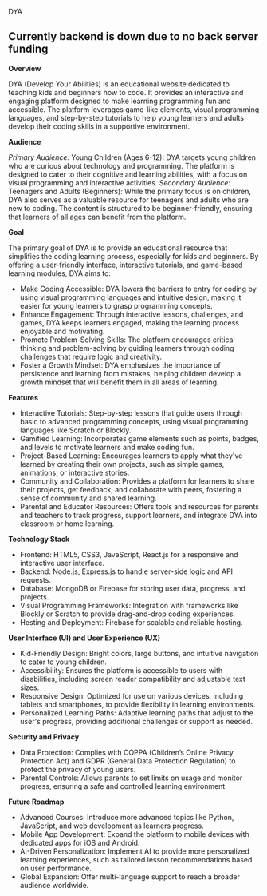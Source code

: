 DYA
## Currently backend is down due to no back server funding 

**Overview**

DYA (Develop Your Abilities) is an educational website dedicated to teaching kids and beginners how to code. It provides an interactive and engaging platform designed to make learning programming fun and accessible. The platform leverages game-like elements, visual programming languages, and step-by-step tutorials to help young learners and adults develop their coding skills in a supportive environment.

**Audience**

_Primary Audience:_
Young Children (Ages 6-12): DYA targets young children who are curious about technology and programming. The platform is designed to cater to their cognitive and learning      abilities, with a focus on visual programming and interactive activities.
_Secondary Audience:_
Teenagers and Adults (Beginners): While the primary focus is on children, DYA also serves as a valuable resource for teenagers and adults who are new to coding. The content is structured to be beginner-friendly, ensuring that learners of all ages can benefit from the platform.

**Goal**

The primary goal of DYA is to provide an educational resource that simplifies the coding learning process, especially for kids and beginners. By offering a user-friendly interface, interactive tutorials, and game-based learning modules, DYA aims to:
- Make Coding Accessible: DYA lowers the barriers to entry for coding by using visual programming languages and intuitive design, making it easier for young learners to grasp programming concepts.
- Enhance Engagement: Through interactive lessons, challenges, and games, DYA keeps learners engaged, making the learning process enjoyable and motivating.
- Promote Problem-Solving Skills: The platform encourages critical thinking and problem-solving by guiding learners through coding challenges that require logic and creativity. 
- Foster a Growth Mindset: DYA emphasizes the importance of persistence and learning from mistakes, helping children develop a growth mindset that will benefit them in all areas of learning.

**Features**
- Interactive Tutorials: Step-by-step lessons that guide users through basic to advanced programming concepts, using visual programming languages like Scratch or Blockly.
- Gamified Learning: Incorporates game elements such as points, badges, and levels to motivate learners and make coding fun.
- Project-Based Learning: Encourages learners to apply what they've learned by creating their own projects, such as simple games, animations, or interactive stories.
- Community and Collaboration: Provides a platform for learners to share their projects, get feedback, and collaborate with peers, fostering a sense of community and shared learning.
- Parental and Educator Resources: Offers tools and resources for parents and teachers to track progress, support learners, and integrate DYA into classroom or home learning.

**Technology Stack**
- Frontend: HTML5, CSS3, JavaScript, React.js for a responsive and interactive user interface.
- Backend: Node.js, Express.js to handle server-side logic and API requests.
- Database: MongoDB or Firebase for storing user data, progress, and projects.
- Visual Programming Frameworks: Integration with frameworks like Blockly or Scratch to provide drag-and-drop coding experiences.
- Hosting and Deployment: Firebase for scalable and reliable hosting.

**User Interface (UI) and User Experience (UX)**
- Kid-Friendly Design: Bright colors, large buttons, and intuitive navigation to cater to young children.
- Accessibility: Ensures the platform is accessible to users with disabilities, including screen reader compatibility and adjustable text sizes.
- Responsive Design: Optimized for use on various devices, including tablets and smartphones, to provide flexibility in learning environments.
- Personalized Learning Paths: Adaptive learning paths that adjust to the user's progress, providing additional challenges or support as needed.

**Security and Privacy**
- Data Protection: Complies with COPPA (Children’s Online Privacy Protection Act) and GDPR (General Data Protection Regulation) to protect the privacy of young users.
- Parental Controls: Allows parents to set limits on usage and monitor progress, ensuring a safe and controlled learning environment.

**Future Roadmap**
- Advanced Courses: Introduce more advanced topics like Python, JavaScript, and web development as learners progress.
- Mobile App Development: Expand the platform to mobile devices with dedicated apps for iOS and Android.
- AI-Driven Personalization: Implement AI to provide more personalized learning experiences, such as tailored lesson recommendations based on user performance.
- Global Expansion: Offer multi-language support to reach a broader audience worldwide.
